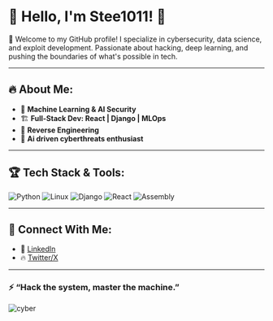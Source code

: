 # 👋 Hello, I'm Stee1011! 🚀

🌌 Welcome to my GitHub profile! I specialize in cybersecurity, data science, and exploit development. Passionate about hacking, deep learning, and pushing the boundaries of what's possible in tech.

---

## 🔥 About Me:

- 🤖 **Machine Learning & AI Security**
- 🏗 **Full-Stack Dev: React | Django | MLOps**
- 🔬 **Reverse Engineering**
- 🎸 **Ai driven cyberthreats enthusiast**

---

## 🏆 Tech Stack & Tools:
![Python](https://img.shields.io/badge/-Python-3776AB?logo=python&logoColor=white&style=flat)
![Linux](https://img.shields.io/badge/-Linux-FCC624?logo=linux&logoColor=black&style=flat)
![Django](https://img.shields.io/badge/-Django-092E20?logo=django&logoColor=white&style=flat)
![React](https://img.shields.io/badge/-React-61DAFB?logo=react&logoColor=black&style=flat)
![Assembly](https://img.shields.io/badge/-Assembly-525252?logo=assemblyscript&logoColor=white&style=flat)

---

## 🔗 Connect With Me:
- 🚀 [LinkedIn](www.linkedin.com/in/stephen-njoroge-83b56b277)
- 🔥 [Twitter/X](https://twitter.com/stee1011)


---

### ⚡ “Hack the system, master the machine.” 

![cyber]()

